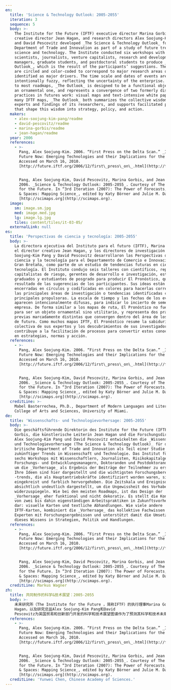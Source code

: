 ```yaml
---
en:
  title: 'Science & Technology Outlook: 2005-2055'
  iteration: 3
  sequence: 5
  body: >-
    The Institute for the Future (IFTF) executive director Marina Gorbis,
    creative director Jean Hagan, and research directors Alex Soojung-Kim Pang
    and David Pescovitz developed _The Science & Technology Outlook_ for the UK
    Department of Trade and Innovation as part of a study of future trends in
    science and technology. The Institute conducted six workshops with
    scientists, journalists, venture capitalists, research and development
    managers, graduate students, and postdoctoral students to produce _The
    Outlook_, which is the result of the participants’ suggestions. Their ideas
    are circled and color-coded to correspond to major research areas or trends
    identified as major drivers. The time scale and dates of events are
    intentionally fuzzy, reflecting the uncertainty of the enterprise. Similar
    to most roadmaps, _The Outlook_ is designed to be a functional object, not
    an ornamental one, and represents a convergence of two formerly distinct
    practices in futures work: visual maps and text-intensive white papers. Like
    many IFTF maps, _The Outlook_ both summarizes the collective wisdom of its
    experts and findings of its researchers, and supports facilitated processes
    that shape this wisdom into strategy, policy, and action.
  makers:
    - alex-soojung-kim-pang/readme
    - david-pescovitz/readme
    - marina-gorbis/readme
    - jean-hagan/readme
  year: 2006
  references:
    - >-
      Pang, Alex Soojung-Kim. 2006. “First Press on the Delta Scan.” _IIFTF’s
      Future Now: Emerging Technologies and their Implications for the Future_.
      Accessed on March 16, 2010.
      [http://future.iftf.org/2006/12/first\_press\_on\_.html](http://future.iftf.org/2006/12/first_press_on_.html).


      Pang, Alex Soojung-Kim, David Pescovitz, Marina Gorbis, and Jean Hagan.
      2006. _Science & Technology Outlook: 2005-2055_. Courtesy of The Institute
      for the Future. In “3rd Iteration (2007): The Power of Forecasts,” _Places
      & Spaces: Mapping Science_, edited by Katy Börner and Julie M. Davis.
      [http://scimaps.org](http://scimaps.org).
  image:
    sm: image.sm.jpg
    med: image.med.jpg
    lg: image.lg.jpg
    tiles: content/tiles/it-03-05/
  externalLink: null
es:
  title: 'Perspectivas de ciencia y tecnología: 2005-2055'
  body: >-
    La directora ejecutiva del Instituto para el futuro (IFTF), Marina Gorbis,
    el director creativo Jean Hagan, y los directores de investigación Alex
    Soojung-Kim Pang y David Pescovitz desarrollaron las Perspectivas de la
    ciencia y la tecnología para el Departamento de Comercio e Innovación de
    Gran Bretaña, como parte de un estudio de tendencias futuras en ciencia y
    tecnología. El Instituto condujo seis talleres con científicos, reporteros,
    capitalistas de riesgo, gerentes de desarrollo e investigación, estudiantes
    graduados y estudiantes de posgrado para producir El Pronóstico, que es el
    resultado de las sugerencias de los participantes. Sus ideas están
    encerradas en círculos y codificadas en colores para hacerlas corresponder a
    las principales áreas de investigación o tendencias identificadas como
    principales propulsoras. La escala de tiempo y las fechas de los eventos
    aparecen intencionalmente difusas, para indicar lo incierto de semejante
    empresa. De forma similar a los mapas de ruta, El Pronóstico no fue diseñado
    para ser un objeto ornamental sino utilitario, y representa dos prácticas
    previas marcadamente distintas que convergen dentro del área de los mercados
    de futuro. Como muchos mapas IFTF, El Pronóstico resume la sabiduría
    colectiva de sus expertos y los descubrimientos de sus investigadores, y
    contribuye a la facilitación de procesos para convertir estos conocimientos
    en estrategias, normas y acción.
  references:
    - >-
      Pang, Alex Soojung-Kim. 2006. “First Press on the Delta Scan.” _IIFTF’s
      Future Now: Emerging Technologies and their Implications for the Future_.
      Accessed on March 16, 2010.
      [http://future.iftf.org/2006/12/first\_press\_on\_.html](http://future.iftf.org/2006/12/first_press_on_.html).


      Pang, Alex Soojung-Kim, David Pescovitz, Marina Gorbis, and Jean Hagan.
      2006. _Science & Technology Outlook: 2005-2055_. Courtesy of The Institute
      for the Future. In “3rd Iteration (2007): The Power of Forecasts,” _Places
      & Spaces: Mapping Science_, edited by Katy Börner and Julie M. Davis.
      [http://scimaps.org](http://scimaps.org).
  creditLine: >-
    Mabel Basterrechea, Ph.D., Department of Modern Languages and Literatures,
    College of Arts and Sciences, University of Miami.
de:
  title: 'Wissenschafts- und Technologievorhersage: 2005-2055'
  body: >-
    Die geschäftsführende Direktorin des Institute for the Future (IFTF), Marina
    Gorbis, die künstlerische Leiterin Jean Hagan und die Forschungsdirektoren
    Alex Soojung-Kim Pang und David Pescovitz entwickelten die _Wissenschafts-
    und Technologievorhersage (The Science & Technology Outlook)_ für das
    britische Department of Trade and Innovation als Teil einer Studie
    zukünftiger Trends in Wissenschaft und Technologie. Das Institut führte
    sechs Workshops mit Wissenschaftlern, Journalisten, Risikokapitalgebern,
    Forschungs- und Entwicklungsmanagern, Doktoranden und Postdoktoranden durch,
    um die _Vorhersage_ als Ergebnis der Beiträge der Teilnehmer zu erstellen.
    Ihre Ideen sind hier dargestellt und die wichtigsten Forschungsbereiche oder
    -trends, die als Hauptantriebskräfte identifiziert worden waren, sind
    eingekreist und farblich hervorgehoben. Die Zeitskala und Ereignisdaten sind
    absichtlich undeutlich dargestellt, um die Ungewissheit des Vorhabens
    widerzuspiegeln. Wie bei den meisten Roadmaps, ist das Design der
    _Vorhersage_ eher funktional und nicht dekorativ. Es stellt die Konvergenz
    von zwei bis dahin eigenständigen Arbeitspraktiken in Zukunftsvorhersagen
    dar: visuelle Karten und textliche Abhandlungen. Wie viele andere
    IFTF-Karten, kombiniert die _Vorhersage_ das kollektive Fachwissen von
    Experten mit Forschungsergebnissen und unterstützt damit die Umsetzung
    dieses Wissens in Strategien, Politik und Handlungen.
  references:
    - >-
      Pang, Alex Soojung-Kim. 2006. “First Press on the Delta Scan.” _IIFTF’s
      Future Now: Emerging Technologies and their Implications for the Future_.
      Accessed on March 16, 2010.
      [http://future.iftf.org/2006/12/first\_press\_on\_.html](http://future.iftf.org/2006/12/first_press_on_.html).


      Pang, Alex Soojung-Kim, David Pescovitz, Marina Gorbis, and Jean Hagan.
      2006. _Science & Technology Outlook: 2005-2055_. Courtesy of The Institute
      for the Future. In “3rd Iteration (2007): The Power of Forecasts,” _Places
      & Spaces: Mapping Science_, edited by Katy Börner and Julie M. Davis.
      [http://scimaps.org](http://scimaps.org).
  creditLine: Markus Wagner
zh:
  title: 共同制作的科学&技术展望：2005-2055
  body: >-
    未来研究所（The Institute for the Future ，简称IFTF）的执行理事Marina Gorbis，创意总监Jean
    Hagan，以及研究总监Alex Soojung-Kim Pang和David
    Pescovitz为英国贸易和创新部门开发的科学和技术展望图谱作为了预测其科学和技术未来趋势的一部分研究。研究所与科学家、记者、风险投资家、研发经理、研究生以及博士后一同主持了六个工作组的工作，该图谱正式众多参与者建议的共同成果。他们的思想用圈来表示，并用颜色编码相应的主要研究领域或趋势作为主要驱动力的识别。时间的时间标度和日期被故意模糊，反映了企业的不确定性。与大多数路线图类似，《展望》图谱被设计成一个具有实际功能的物件，而非装饰品，其集合了未来研究工作中两种相互区别的正式做法——虚拟地图和文本密集型白皮书。与许多IFTF的地图一样，《展望》既概括了专家的集体智慧，又概括了研究者的成果，并支持促进智慧形成战略、政策和行动的过程。
  references:
    - >-
      Pang, Alex Soojung-Kim. 2006. “First Press on the Delta Scan.” _IIFTF’s
      Future Now: Emerging Technologies and their Implications for the Future_.
      Accessed on March 16, 2010.
      [http://future.iftf.org/2006/12/first\_press\_on\_.html](http://future.iftf.org/2006/12/first_press_on_.html).


      Pang, Alex Soojung-Kim, David Pescovitz, Marina Gorbis, and Jean Hagan.
      2006. _Science & Technology Outlook: 2005-2055_. Courtesy of The Institute
      for the Future. In “3rd Iteration (2007): The Power of Forecasts,” _Places
      & Spaces: Mapping Science_, edited by Katy Börner and Julie M. Davis.
      [http://scimaps.org](http://scimaps.org).
  creditLine: 'Yunwei Chen, Chinese Academy of Sciences.'
---
```

